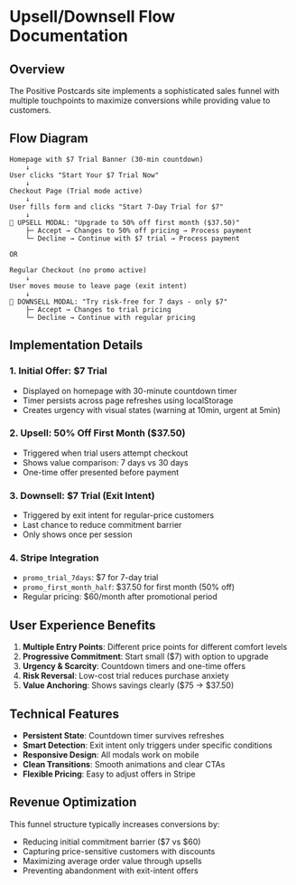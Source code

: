 # Upsell/Downsell Flow Documentation

## Overview
The Positive Postcards site implements a sophisticated sales funnel with multiple touchpoints to maximize conversions while providing value to customers.

## Flow Diagram

```
Homepage with $7 Trial Banner (30-min countdown)
    ↓
User clicks "Start Your $7 Trial Now"
    ↓
Checkout Page (Trial mode active)
    ↓
User fills form and clicks "Start 7-Day Trial for $7"
    ↓
🔸 UPSELL MODAL: "Upgrade to 50% off first month ($37.50)"
    ├─ Accept → Changes to 50% off pricing → Process payment
    └─ Decline → Continue with $7 trial → Process payment

OR

Regular Checkout (no promo active)
    ↓
User moves mouse to leave page (exit intent)
    ↓
🔸 DOWNSELL MODAL: "Try risk-free for 7 days - only $7"
    ├─ Accept → Changes to trial pricing
    └─ Decline → Continue with regular pricing
```

## Implementation Details

### 1. **Initial Offer: $7 Trial**
- Displayed on homepage with 30-minute countdown timer
- Timer persists across page refreshes using localStorage
- Creates urgency with visual states (warning at 10min, urgent at 5min)

### 2. **Upsell: 50% Off First Month ($37.50)**
- Triggered when trial users attempt checkout
- Shows value comparison: 7 days vs 30 days
- One-time offer presented before payment

### 3. **Downsell: $7 Trial (Exit Intent)**
- Triggered by exit intent for regular-price customers
- Last chance to reduce commitment barrier
- Only shows once per session

### 4. **Stripe Integration**
- `promo_trial_7days`: $7 for 7-day trial
- `promo_first_month_half`: $37.50 for first month (50% off)
- Regular pricing: $60/month after promotional period

## User Experience Benefits

1. **Multiple Entry Points**: Different price points for different comfort levels
2. **Progressive Commitment**: Start small ($7) with option to upgrade
3. **Urgency & Scarcity**: Countdown timers and one-time offers
4. **Risk Reversal**: Low-cost trial reduces purchase anxiety
5. **Value Anchoring**: Shows savings clearly ($75 → $37.50)

## Technical Features

- **Persistent State**: Countdown timer survives refreshes
- **Smart Detection**: Exit intent only triggers under specific conditions
- **Responsive Design**: All modals work on mobile
- **Clean Transitions**: Smooth animations and clear CTAs
- **Flexible Pricing**: Easy to adjust offers in Stripe

## Revenue Optimization

This funnel structure typically increases conversions by:
- Reducing initial commitment barrier ($7 vs $60)
- Capturing price-sensitive customers with discounts
- Maximizing average order value through upsells
- Preventing abandonment with exit-intent offers 